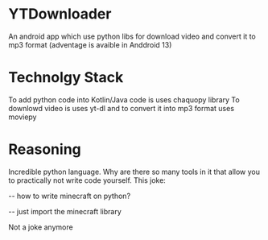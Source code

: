 # YTDownloader
An android app which use python libs for download video and convert it to mp3 format (adventage is avaible in Anddroid 13)
# Technolgy Stack
To add python code into Kotlin/Java code is uses chaquopy library 
To downlowd video is uses yt-dl and to convert it into mp3 format uses moviepy
# Reasoning 
Incredible python language. Why are there so many tools in it that allow you to practically not write code yourself. 
This joke: 

-- how to write minecraft on python?

-- just import the minecraft library

Not a joke anymore
